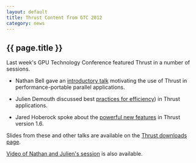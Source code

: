 ```yaml
---
layout: default
title: Thrust Content from GTC 2012
category: news
---
```

## {{ page.title }} ##

Last week's GPU Technology Conference featured Thrust in a number of sessions.

  * Nathan Bell gave an [introductory talk][1] motivating the use of Thrust in performance-portable parallel applications.

  * Julien Demouth discussed best [practices for efficiency][2]) in Thrust applications.

  * Jared Hoberock spoke about the [powerful new features][3] in Thrust version 1.6.

Slides from these and other talks are available on the [Thrust downloads page](http://github.com/thrust/thrust/downloads).

[Video of Nathan and Julien's session](http://nvidia.fullviewmedia.com/gtc2012/0515-A3-S0602.html) is also available.

  [1]: http://github.com/downloads/thrust/thrust/GTC%202012_20(Part%201)%20-%20An%20Introduction%20to%20the%20Thrust%20Parallel%20Algorithms%20Library.pdf
  [2]: http://github.com/downloads/thrust/thrust/GTC%202012_20(Part%202)%20-%20Thrust%20by%20Example.pdf
  [3]: http://github.com/downloads/thrust/thrust/GTC%202012_20(Part%203)%20-%20What's%20new%20in%20Thrust%201.6.pdf

